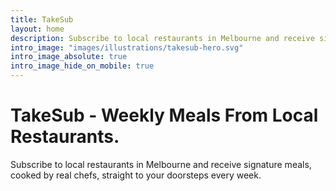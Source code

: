 ```yaml
---
title: TakeSub
layout: home
description: Subscribe to local restaurants in Melbourne and receive signature meals, cooked by real chefs, straight to your doorsteps every week.
intro_image: "images/illustrations/takesub-hero.svg"
intro_image_absolute: true
intro_image_hide_on_mobile: true
---
```


# TakeSub - Weekly Meals From Local Restaurants.

Subscribe to local restaurants in Melbourne and receive signature meals, cooked by real chefs, straight to your doorsteps every week.
